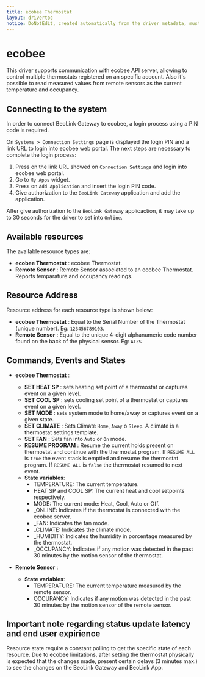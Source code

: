```yaml
---
title: ecobee Thermostat
layout: drivertoc
notice: DoNotEdit, created automatically from the driver metadata, must be updated on the driver itself
---
```

ecobee
=====================================

This driver supports communication with ecobee API server, allowing to control multiple thermostats registered on an specific account. Also it's possible to read measured values from remote sensors as the current temperature and occupancy. 

Connecting to the system
--------------------------------

In order to connect BeoLink Gateway to ecobee, a login process using a PIN code
is required.

On `Systems > Connection Settings` page is displayed the login PIN and a link URL to login into ecobee web portal. The next steps are necessary to complete the login process:

1. Press on the link URL showed on `Connection Settings` and login into ecobee web portal.
2. Go to `My Apps` widget.
3. Press on `Add Application` and insert the login PIN code.
4. Give authorization to the `BeoLink Gateway` application and add the application.

After give authorization to the `BeoLink Gateway` applicaction, it may take up to 30 seconds for the driver to set into `Online`.

Available resources
--------------------------------

The available resource types are:

* **ecobee Thermostat** : ecobee Thermostat.
* **Remote Sensor** : Remote Sensor associated to an ecobee Thermostat. Reports temparature and occupancy readings. 

Resource Address
-------------------

Resource address for each resource type is shown below: 

* **ecobee Thermostat** : Equal to the Serial Number of the Thermostat (unique number). Eg: `123456789103`.
* **Remote Sensor** : Equal to the unique 4-digit alphanumeric code number found on the back of the physical sensor. Eg: `ATZS`  

Commands, Events and States
-------------------------------

+ **ecobee Thermostat** :
   - **SET HEAT SP** : sets heating set point of a thermostat or captures event on a given level.
   - **SET COOL SP** : sets cooling set point of a thermostat or captures event on a given level.
   - **SET MODE** : sets system mode to home/away or captures event on a given state.
   - **SET CLIMATE** : Sets Climate `Home`, `Away` o `Sleep`. A climate is a thermostat settings template.
   - **SET FAN** : Sets fan into `Auto` or `On` mode.
   - **RESUME PROGRAM** : Resume the current holds present on thermostat and continue with the thermostat program. If `RESUME ALL` is `true` the event stack is emptied and resume the thermostat program. If `RESUME ALL` is `false` the thermostat resumed to next event.
   - **State variables**:
     + TEMPERATURE: The current temperature.
     + HEAT SP and COOL SP: The current heat and cool setpoints respectively.
     + MODE: The current mode: Heat, Cool, Auto or Off.
     + \_ONLINE: Indicates if the thermostat is connected with the ecobee server.
     + \_FAN: Indicates the fan mode.
     + \_CLIMATE: Indicates the climate mode.
     + \_HUMIDITY: Indicates the humidity in porcentage measured by the thermostat.
     + \_OCCUPANCY: Indicates if any motion was detected in the past 30 minutes by the motion sensor of the thermostat.
    

+ **Remote Sensor** :
    - **State variables**:
      + TEMPERATURE: The current temperature measured by the remote sensor.
      + OCCUPANCY: Indicates if any motion was detected in the past 30 minutes by the motion sensor of the remote sensor.
  

Important note regarding status update latency and end user expirience
-------------------------------------------------------------------------

Resource state require a constant polling to get the specific state of each resource. Due to ecobee limitations, after setting the thermostat physically is expected that the changes made, present certain delays (3 minutes max.) to see the changes on the BeoLink Gateway and BeoLink App.
